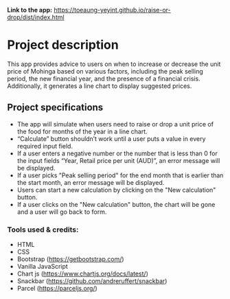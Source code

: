 **Link to the app:** https://toeaung-yeyint.github.io/raise-or-drop/dist/index.html
<br/>

# Project description

This app provides advice to users on when to increase or decrease the unit price of Mohinga based on various factors, including the peak selling period, the new financial year, and the presence of a financial crisis. Additionally, it generates a line chart to display suggested prices.

## Project specifications

- The app will simulate when users need to raise or drop a unit price of the food for months of the year in a line chart.
- “Calculate” button shouldn’t work until a user puts a value in every required input field.
- If a user enters a negative number or the number that is less than 0 for the input fields “Year, Retail price per unit (AUD)”, an error message will be displayed.
- If a user picks "Peak selling period" for the end month that is earlier than the start month, an error message will be displayed.
- Users can start a new calculation by clicking on the "New calculation" button.
- If a user clicks on the "New calculation" button, the chart will be gone and a user will go back to form.

### Tools used & credits:

- HTML
- CSS
- Bootstrap (https://getbootstrap.com/)
- Vanilla JavaScript
- Chart js (https://www.chartjs.org/docs/latest/)
- Snackbar (https://github.com/andreruffert/snackbar)
- Parcel (https://parceljs.org/)
